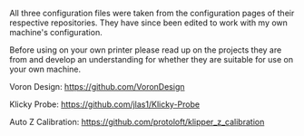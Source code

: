 All three configuration files were taken from the configuration pages of their respective repositories.
They have since been edited to work with my own machine's configuration. 

Before using on your own printer please read up on the projects they are from and develop an understanding for whether they are suitable for use on your own machine. 
 
  Voron Design: https://github.com/VoronDesign
  
  Klicky Probe: https://github.com/jlas1/Klicky-Probe
  
  Auto Z Calibration: https://github.com/protoloft/klipper_z_calibration
